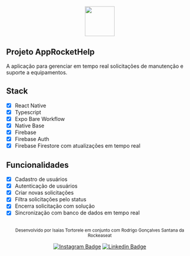 <h1 align="center">
  <img alt="" height="80" title="" src="" />
</h1>

## Projeto AppRocketHelp
A aplicação para gerenciar em tempo real solicitações de manutenção e suporte a equipamentos.

## Stack
- [x] React Native
- [x] Typescript
- [x] Expo Bare Workflow
- [x] Native Base
- [x] Firebase
- [x] Firebase Auth
- [x] Firebase Firestore com atualizações em tempo real

## Funcionalidades
- [x] Cadastro de usuários
- [x] Autenticação de usuários
- [x] Criar novas solicitações
- [x] Filtra solicitações pelo status
- [x] Encerra solicitação com solução
- [x] Sincronização com banco de dados em tempo real

<br />

<div align="center">
  <small>Desenvolvido por Isaias Tortorele em conjunto com Rodrigo Gonçalves Santana da Rockeaseat</small>

  [![Instagram Badge](https://img.shields.io/badge/-Isaias%20Tortorele-808080?style=flat-square&labelColor=808080&logo=instagram&logoColor=white&link=https://www.instagram.com/itortorele/)](https://www.instagram.com/itortorele/) 
  [![Linkedin Badge](https://img.shields.io/badge/-Isaias%20Tortorele-blue?style=flat-square&logo=Linkedin&logoColor=white&link=https://www.linkedin.com/in/isaias-tortorele-958366161/)](https://www.linkedin.com/in/isaias-tortorele-958366161/) 
</div>
